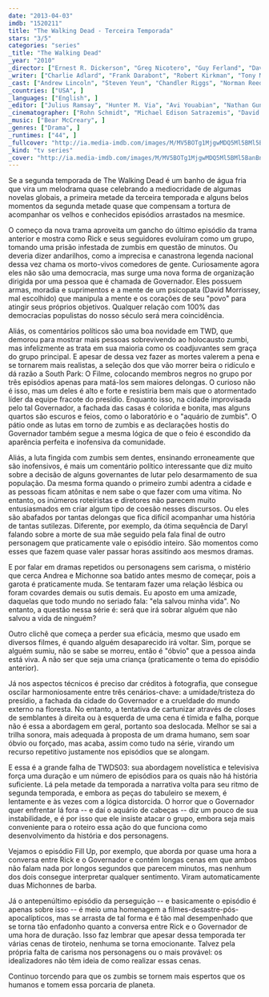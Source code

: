 ```yaml
---
date: "2013-04-03"
imdb: "1520211"
title: "The Walking Dead - Terceira Temporada"
stars: "3/5"
categories: "series"
_title: "The Walking Dead"
_year: "2010"
_director: ["Ernest R. Dickerson", "Greg Nicotero", "Guy Ferland", "David Boyd", "Bill Gierhart", "Michelle MacLaren", "Tricia Brock", "Seith Mann", "Gwyneth Horder-Payton", ]
_writer: ["Charlie Adlard", "Frank Darabont", "Robert Kirkman", "Tony Moore", "Scott M. Gimple", "Angela Kang", "Glen Mazzara", "Evan T. Reilly", "Seth Hoffman", ]
_cast: ["Andrew Lincoln", "Steven Yeun", "Chandler Riggs", "Norman Reedus", "Melissa McBride", "Lauren Cohan", "Emily Kinney", "Danai Gurira", "Sonequa Martin-Green", ]
_countries: ["USA", ]
_languages: ["English", ]
_editor: ["Julius Ramsay", "Hunter M. Via", "Avi Youabian", "Nathan Gunn", "Dan Liu", "Kelley Dixon", "Robert Bramwell", ]
_cinematographer: ["Rohn Schmidt", "Michael Edison Satrazemis", "David Boyd", "Stephen Campbell", ]
_music: ["Bear McCreary", ]
_genres: ["Drama", ]
_runtimes: ["44", ]
_fullcover: "http://ia.media-imdb.com/images/M/MV5BOTg1MjgwMDQ5Ml5BMl5BanBnXkFtZTgwOTA3MDM5MzE@.jpg"
_kind: "tv series"
_cover: "http://ia.media-imdb.com/images/M/MV5BOTg1MjgwMDQ5Ml5BMl5BanBnXkFtZTgwOTA3MDM5MzE@._V1._SX95_SY140_.jpg"
---
```

Se a segunda temporada de The Walking Dead é um banho de água fria que vira um melodrama quase celebrando a mediocridade de algumas novelas globais, a primeira metade da terceira temporada e alguns belos momentos da segunda metade quase que compensam a tortura de acompanhar os velhos e conhecidos episódios arrastados na mesmice.

O começo da nova trama aproveita um gancho do último episódio da trama anterior e mostra como Rick e seus seguidores evoluíram como um grupo, tomando uma prisão infestada de zumbis em questão de minutos. Ou deveria dizer andarilhos, como a imprecisa e canastrona legenda nacional dessa vez chama os morto-vivos comedores de gente. Curiosamente agora eles não são uma democracia, mas surge uma nova forma de organização dirigida por uma pessoa que é chamada de Governador. Eles possuem armas, moradia e suprimentos e a mente de um psicopata (David Morrissey, mal escolhido) que manipula a mente e os corações de seu "povo" para atingir seus próprios objetivos. Qualquer relação com 100% das democracias populistas do nosso século será mera coincidência.

Aliás, os comentários políticos são uma boa novidade em TWD, que demorou para mostrar mais pessoas sobrevivendo ao holocausto zumbi, mas infelizmente as trata em sua maioria como os coadjuvantes sem graça do grupo principal. E apesar de dessa vez fazer as mortes valerem a pena e se tornarem mais realistas, a seleção dos que vão morrer beira o ridículo e dá razão a South Park: O Filme, colocando membros negros no grupo por três episódios apenas para matá-los sem maiores delongas. O curioso não é isso, mas um deles é alto e forte e resistiria bem mais que o atormentado líder da equipe fracote do presídio. Enquanto isso, na cidade improvisada pelo tal Governador, a fachada das casas é colorida e bonita, mas alguns quartos são escuros e feios, como o laboratório e o "aquário de zumbis". O pátio onde as lutas em torno de zumbis e as declarações hostis do Governador também segue a mesma lógica de que o feio é escondido da aparência perfeita e inofensiva da comunidade.

Aliás, a luta fingida com zumbis sem dentes, ensinando erroneamente que são inofensivos, é mais um comentário político interessante que diz muito sobre a decisão de alguns governantes de lutar pelo desarmamento de sua população. Da mesma forma quando o primeiro zumbi adentra a cidade e as pessoas ficam atônitas e nem sabe o que fazer com uma vítima. No entanto, os inúmeros roteiristas e diretores não parecem muito entusiasmados em criar algum tipo de coesão nesses discursos. Ou eles são abafados por tantas delongas que fica difícil acompanhar uma história de tantas sutilezas. Diferente, por exemplo, da ótima sequência de Daryl falando sobre a morte de sua mãe seguido pela fala final de outro personagem que praticamente vale o episódio inteiro. São momentos como esses que fazem quase valer passar horas assitindo aos mesmos dramas.

E por falar em dramas repetidos ou personagens sem carisma, o mistério que cerca Andrea e Michonne soa batido antes mesmo de começar, pois a garota é praticamente muda. Se tentaram fazer uma relação lésbica ou foram covardes demais ou sutis demais. Eu aposto em uma amizade, daquelas que todo mundo no seriado fala: "ela salvou minha vida". No entanto, a questão nessa série é: será que irá sobrar alguém que não salvou a vida de ninguém?

Outro clichê que começa a perder sua eficácia, mesmo que usado em diversos filmes, é quando alguém desaparecido irá voltar. Sim, porque se alguém sumiu, não se sabe se morreu, então é "óbvio" que a pessoa ainda está viva. A não ser que seja uma criança (praticamente o tema do episódio anterior).

Já nos aspectos técnicos é preciso dar créditos à fotografia, que consegue oscilar harmoniosamente entre três cenários-chave: a umidade/tristeza do presídio, a fachada da cidade do Governador e a crueldade do mundo externo na floresta. No entanto, a tentativa de cartunizar através de closes de semblantes à direita ou à esquerda de uma cena é tímida e falha, porque não é essa a abordagem em geral, portanto soa deslocada. Melhor se sai a trilha sonora, mais adequada à proposta de um drama humano, sem soar óbvio ou forçado, mas acaba, assim como tudo na série, virando um recurso repetitivo justamente nos episódios que se alongam.

E essa é a grande falha de TWDS03: sua abordagem novelística e televisiva força uma duração e um número de episódios para os quais não há história suficiente. Lá pela metade da temporada a narrativa volta para seu ritmo de segunda temporada, e embora as peças do tabuleiro se mexem, é lentamente e às vezes com a lógica distorcida. O horror que o Governador quer enfrentar lá fora -- e daí o aquário de cabeças -- diz um pouco de sua instabilidade, e é por isso que ele insiste atacar o grupo, embora seja mais conveniente para o roteiro essa ação do que funciona como desenvolvimento da história e dos personagens.

Vejamos o episódio Fill Up, por exemplo, que aborda por quase uma hora a conversa entre Rick e o Governador e contém longas cenas em que ambos não falam nada por longos segundos que parecem minutos, mas nenhum dos dois consegue interpretar qualquer sentimento. Viram automaticamente duas Michonnes de barba.

Já o antepenúltimo episódio da perseguição -- e basicamente o episódio é apenas sobre isso -- é meio uma homenagem a filmes-desastre-pós-apocalípticos, mas se arrasta de tal forma e é tão mal desempenhado que se torna tão enfadonho quanto a conversa entre Rick e o Governador de uma hora de duração. Isso faz lembrar que apesar dessa temporada ter várias cenas de tiroteio, nenhuma se torna emocionante. Talvez pela própria falta de carisma nos personagens ou o mais provável: os idealizadores não têm ideia de como realizar essas cenas.

Continuo torcendo para que os zumbis se tornem mais espertos que os humanos e tomem essa porcaria de planeta.
